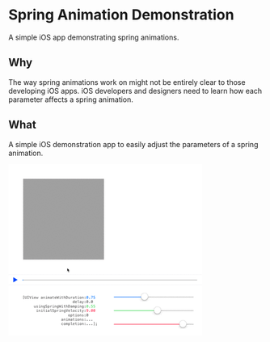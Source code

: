 # Spring Animation Demonstration

A simple iOS app demonstrating spring animations.

## Why

The way spring animations work on might not be entirely clear to those developing iOS apps. iOS developers and designers need to learn  how each parameter affects a spring animation.

## What

A simple iOS demonstration app to easily adjust the parameters of a spring animation.

![Spring Animation Demonstration App](demo.gif)
